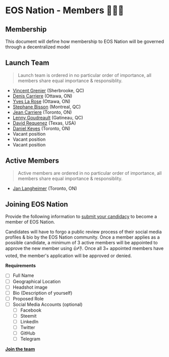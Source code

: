 # EOS Nation - Members 👨‍👧‍👦

## Membership

This document will define how membership to EOS Nation will be governed through a decentralized model

## Launch Team

> Launch team is ordered in no particular order of importance, all members share equal importance & responsiblity.

- [Vincent Grenier](members.md#vincent-grenier) (Sherbrooke, QC)
- [Denis Carriere](members.md#denis-carriere) (Ottawa, ON)
- [Yves La Rose](members.md#yves-la-rose) (Ottawa, ON)
- [Stephane Bisson](members.md#stephane-bisson) (Montreal, QC)
- [Jean Carriere](members.md#jean-carriere) (Toronto, ON)
- [Lenny Goudreault](members.md#lenny-goudreault) (Gatineau, QC)
- [David Requenez](members.md#david-requenez) (Texas, USA)
- [Daniel Keyes](members.md#daniel-keyes) (Toronto, ON)
- Vacant position
- Vacant position
- Vacant position

## Active Members

> Active members are ordered in no particular order of importance, all members share equal importance & responsiblity.

- [Jan Langheimer](members.md#jan-langheimer) (Toronto, ON)

## Joining EOS Nation

Provide the following information to [submit your candidacy](join) to become a member of EOS Nation.

Candidates will have to forgo a public review process of their social media profiles & bio by the EOS Nation community. Once a member applies as a possible candidate, a minimum of 3 active members will be appointed to approve the new member using 👍👎. Once all 3+ appointed members have voted, the member's application will be approved or denied.

**Requirements**

- [ ] Full Name
- [ ] Geographical Location
- [ ] Headshot image
- [ ] Bio (Description of yourself)
- [ ] Proposed Role
- [ ] Social Media Accounts (optional)
  - [ ] Facebook
  - [ ] Steemit
  - [ ] LinkedIn
  - [ ] Twitter
  - [ ] GitHub
  - [ ] Telegram
  
**[Join the team](https://github.com/EOS-Nation/members/issues/new)**
